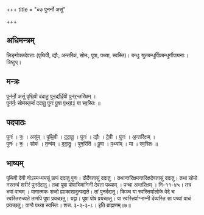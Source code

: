 +++
title = "०७ पुनर्नो असुं"

+++
## अधिमन्त्रम्
लिङ्गोक्तदेवताः (पृथिवी, द्यौः, अन्तरिक्षं, सोमः, पूषा, पथ्या, स्वस्ति)। बन्धुः श्रुतबन्धुर्विप्रबन्धुर्गौपायनाः। त्रिष्टुप्।

## मन्त्रः
पुन॑र्नो॒ असुं॑ पृथि॒वी द॑दातु॒ पुन॒र्द्यौर्दे॒वी पुन॑र॒न्तरि॑क्षम् ।  
पुन॑र्नः॒ सोम॑स्त॒न्वं॑ ददातु॒ पुनः॑ पू॒षा प॒थ्यां॒३॒॑ या स्व॒स्तिः ॥

## पदपाठः
पुनः॑ । नः॒ । असु॑म् । पृ॒थि॒वी । द॒दा॒तु॒ । पुनः॑ । द्यौः । दे॒वी । पुनः॑ । अ॒न्तरि॑क्षम् ।  
पुनः॑ । नः॒ । सोमः॑ । त॒न्व॑म् । द॒दा॒तु॒ । पुन॒रिति॑ । पू॒षा । प॒थ्या॑म् । या । स्व॒स्तिः ॥

## भाष्यम्
पृथिवी देवी नोऽस्मभ्यमसुं प्राणं ददातु पुनः। दौर्देवतासुं ददातु । तथान्तरिक्षमन्तरिक्षदेवतासुं ददातु। तथा सोमो नस्तन्वं शरीरं पुनर्ददातु। तथा पूषा पोषाभिमानिनी देवता पथ्याम् । पन्था अन्तरिक्षम् । नि-११-४५। तत्र भवां वाचम् । वागात्मकः शब्दो ह्याकाशादुत्पद्यते। तां पुनर्ददातु। किञ्च या स्वस्तिर्यालोके वेदे च स्वस्तिरुच्यते तामपि पूषा प्रयच्छतु। यद्वा। पूषा पॊषं प्रयच्छतु। या स्वस्तिर्वाग्नाम्नी देव्यस्ति सा पथ्यां वाचं प्रयच्छतु। वाग्वै पथ्या स्वस्तिः। शत्त. ३-२-३-८। इति ब्राह्मणम्॥७॥
